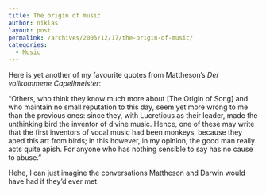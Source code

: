 ```yaml
---
title: The origin of music
author: niklas
layout: post
permalink: /archives/2005/12/17/the-origin-of-music/
categories:
  - Music
---
```

Here is yet another of my favourite quotes from Mattheson&#8217;s *Der vollkommene Capellmeister*:

&#8220;Others, who think they know much more about [The Origin of Song] and who maintain no small reputation to this day, seem yet more wrong to me than the previous ones: since they, with Lucretious as their leader, made the unthinking bird the inventor of divine music. Hence, one of these may write that the first inventors of vocal music had been monkeys, because they aped this art from birds; in this however, in my opinion, the good man really acts quite apish. For anyone who has nothing sensible to say has no cause to abuse.&#8221;

Hehe, I can just imagine the conversations Mattheson and Darwin would have had if they&#8217;d ever met.
